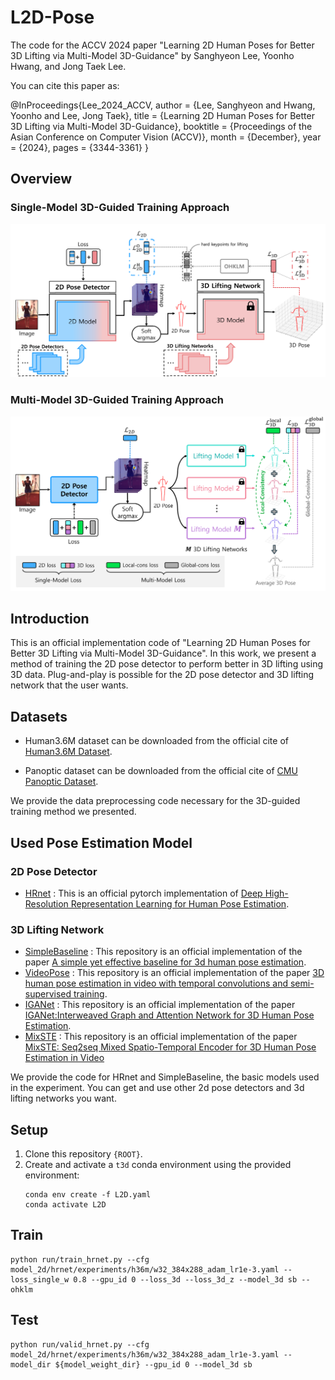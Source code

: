 # L2D-Pose

The code for the ACCV 2024 paper "Learning 2D Human Poses for Better 3D Lifting via Multi-Model 3D-Guidance" by Sanghyeon Lee, Yoonho Hwang, and Jong Taek Lee.

You can cite this paper as: 

@InProceedings{Lee_2024_ACCV,
    author    = {Lee, Sanghyeon and Hwang, Yoonho and Lee, Jong Taek},
    title     = {Learning 2D Human Poses for Better 3D Lifting via Multi-Model 3D-Guidance},
    booktitle = {Proceedings of the Asian Conference on Computer Vision (ACCV)},
    month     = {December},
    year      = {2024},
    pages     = {3344-3361}
}

## Overview

### Single-Model 3D-Guided Training Approach
![image](./images/overview1.png)

### Multi-Model 3D-Guided Training Approach
![image](./images/overview2.png)

## Introduction
This is an official implementation code of "Learning 2D Human Poses for Better 3D Lifting via Multi-Model 3D-Guidance". In this work, we present a method of training the 2D pose detector to perform better in 3D lifting using 3D data. Plug-and-play is possible for the 2D pose detector and 3D lifting network that the user wants.

## Datasets
- Human3.6M dataset can be downloaded from the official cite of [Human3.6M Dataset](http://vision.imar.ro/human3.6m/description.php).

- Panoptic dataset can be downloaded from the official cite of [CMU Panoptic Dataset](http://domedb.perception.cs.cmu.edu/).
  
We provide the data preprocessing code necessary for the 3D-guided training method we presented.

## Used Pose Estimation Model

### 2D Pose Detector
- [HRnet](https://github.com/leoxiaobin/deep-high-resolution-net.pytorch) : This is an official pytorch implementation of [Deep High-Resolution Representation Learning for Human Pose Estimation](https://arxiv.org/abs/1902.09212).

### 3D Lifting Network

- [SimpleBaseline](https://github.com/una-dinosauria/3d-pose-baseline) : This repository is an official implementation of the paper [A simple yet effective baseline for 3d human pose estimation](https://arxiv.org/pdf/1705.03098.pdf).
- [VideoPose](https://github.com/facebookresearch/VideoPose3D) : This repository is an official implementation of the paper [3D human pose estimation in video with temporal convolutions and semi-supervised training](https://arxiv.org/abs/1811.11742).
- [IGANet](https://github.com/xiu-cs/IGANet) : This repository is an official implementation of the paper [IGANet:Interweaved Graph and Attention Network for 3D Human Pose Estimation](https://arxiv.org/abs/2304.14045).
- [MixSTE](https://github.com/JinluZhang1126/MixSTE) : This repository is an official implementation of the paper [MixSTE: Seq2seq Mixed Spatio-Temporal Encoder for 3D Human Pose Estimation in Video](https://arxiv.org/abs/2203.00859)
  
We provide the code for HRnet and SimpleBaseline, the basic models used in the experiment. You can get and use other 2d pose detectors and 3d lifting networks you want.

##  Setup
1. Clone this repository `{ROOT}`.
2. Create and activate a `t3d` conda environment using the provided environment:
   ```
   conda env create -f L2D.yaml
   conda activate L2D
   ```
## Train

```
python run/train_hrnet.py --cfg model_2d/hrnet/experiments/h36m/w32_384x288_adam_lr1e-3.yaml --loss_single_w 0.8 --gpu_id 0 --loss_3d --loss_3d_z --model_3d sb --ohklm 
```

## Test

```
python run/valid_hrnet.py --cfg model_2d/hrnet/experiments/h36m/w32_384x288_adam_lr1e-3.yaml --model_dir ${model_weight_dir} --gpu_id 0 --model_3d sb
```
#
